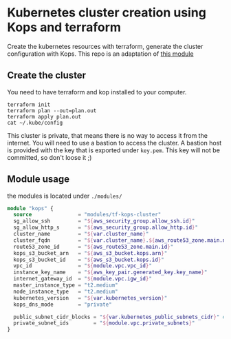 # Kubernetes cluster creation using Kops and terraform
Create the kubernetes resources with terraform, generate the cluster configuration with Kops.
This repo is an adaptation of [this module](https://github.com/FutureSharks/tf-kops-cluster)

## Create the cluster
You need to have terraform and kop installed to your computer.
```shell
terraform init
terraform plan --out=plan.out
terraform apply plan.out
cat ~/.kube/config
```

This cluster is private, that means there is no way to access it from the internet. You will need to use a bastion to access the cluster. A bastion host is provided with the key that is exported under `key.pem`. This key will not be committed, so don't loose it ;)

## Module usage
the modules is located under `./modules/`

```terraform
module "kops" {
  source               = "modules/tf-kops-cluster"
  sg_allow_ssh         = "${aws_security_group.allow_ssh.id}"
  sg_allow_http_s      = "${aws_security_group.allow_http.id}"
  cluster_name         = "${var.cluster_name}"
  cluster_fqdn         = "${var.cluster_name}.${aws_route53_zone.main.name}"
  route53_zone_id      = "${aws_route53_zone.main.id}"
  kops_s3_bucket_arn   = "${aws_s3_bucket.kops.arn}"
  kops_s3_bucket_id    = "${aws_s3_bucket.kops.id}"
  vpc_id               = "${module.vpc.vpc_id}"
  instance_key_name    = "${aws_key_pair.generated_key.key_name}"
  internet_gateway_id  = "${module.vpc.igw_id}"
  master_instance_type = "t2.medium"
  node_instance_type   = "t2.medium"
  kubernetes_version   = "${var.kubernetes_version}"
  kops_dns_mode        = "private"

  public_subnet_cidr_blocks = "${var.kubernetes_public_subnets_cidr}" #For the LB
  private_subnet_ids        = "${module.vpc.private_subnets}"
}
```

